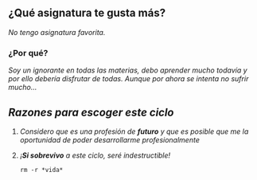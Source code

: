 ## **¿Qué asignatura te gusta más?**

*No tengo asignatura favorita.*

### **¿Por qué?**

*Soy un ignorante en todas las materias, debo aprender mucho todavía y por ello debería disfrutar de todas. Aunque por ahora se intenta no sufrir mucho...*

## *Razones para escoger este ciclo*

1. *Considero que es una profesión de **futuro** y que es posible que me la oportunidad de poder desarrollarme profesionalmente*

2. *¡**_Si sobrevivo_** a este ciclo, seré indestructible!*

    `rm -r *vida*`
